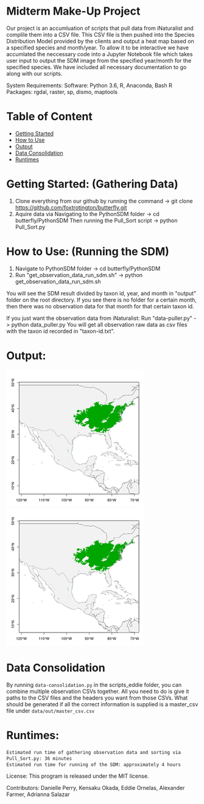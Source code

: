 # Midterm Make-Up Project

Our project is an accumluation of scripts that pull data from iNaturalist and complile them into a CSV file. This CSV file is then pushed into the Species Distribution Model provided by the clients and output a heat map based on a specified species and month/year. To allow it to be interactive we have accumlated the neccessary code into a Jupyter Notebook file which takes user input to output the SDM image from the specified year/month for the specified species. We have included all necessary documentation to go along with our scripts.


System Requirements: Software: Python 3.6, R, Anaconda, Bash 
R Packages: rgdal, raster, sp, dismo, maptools

# Table of Content
- [Getting Started](https://github.com/foxtrotington/butterfly#getting-started-gathering-data)
- [How to Use](https://github.com/foxtrotington/butterfly#how-to-use-running-the-sdm)
- [Output](https://github.com/foxtrotington/butterfly#output)
- [Data Consolidation](https://github.com/foxtrotington/butterfly#data-consolidation) 
- [Runtimes](https://github.com/foxtrotington/butterfly#runtimes)

# <a name="getting-started"></a>Getting Started: (Gathering Data)

1. Clone everything from our github by running the command
   -> git clone https://github.com/foxtrotington/butterfly.git
2. Aquire data via
    Navigating to the PythonSDM folder -> cd butterfly/PythonSDM
    Then running the Pull_Sort script -> python Pull_Sort.py

# How to Use: (Running the SDM)
1. Navigate to PythonSDM folder
    -> cd butterfly/PythonSDM
2. Run "get_observation_data_run_sdm.sh" 
    -> python get_observation_data_run_sdm.sh

You will see the SDM result divided by taxon id, year, and month in "output" folder on the root directory. If you see there is no folder for a certain month, then there was no observation data for that month for that certain taxon id.

If you just want the observation data from iNaturalist:
    Run "data-puller.py" -> python data_puller.py
You will get all observation raw data as csv files with the taxon id recorded in "taxon-id.txt".

# Output:
![alt text](https://github.com/foxtrotington/butterfly/blob/master/52773-prediction_360.png) ![alt text](https://github.com/foxtrotington/butterfly/blob/master/52773-prediction_360%20(1).png)

# Data Consolidation
By running `data-consolidation.py` in the scripts_eddie folder, you can combine multiple observation CSVs together. All you need to do is give it paths to the CSV files and the headers you want from those CSVs. What should be generated if all the correct information is supplied is a master_csv file under `data/out/master_csv.csv`

# Runtimes:
	Estimated run time of gathering observation data and sorting via Pull_Sort.py: 36 minutes
	Estimated run time for running of the SDM: approximately 4 hours


License: This program is released under the MIT license.

Contributors: Danielle Perry, Kensaku Okada, Eddie Ornelas, Alexander Farmer, Adrianna Salazar



